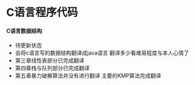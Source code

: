 #  C语言程序代码 
#### C语言数据结构 
- 待更新状态
- 会将c语言写的数据结构翻译成java语言 翻译多少看难易程度与本人心情了
- 第三章线性表部分已完成翻译
- 第四章栈与队列部分已完成翻译
- 第五章暴力破解算法并没有进行翻译   主要的KMP算法完成翻译